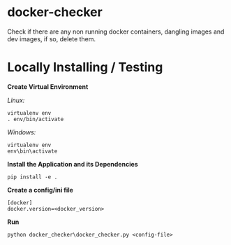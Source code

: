 # docker-checker

Check if there are any non running docker containers, dangling images and dev images, if so, delete them.

# Locally Installing / Testing 

**Create Virtual Environment**

*Linux:*

    virtualenv env
    . env/bin/activate

*Windows:*

    virtualenv env
    env\bin\activate


**Install the Application and its Dependencies**

    pip install -e .

**Create a config/ini file**

    [docker]
    docker.version=<docker_version>

**Run**

    python docker_checker\docker_checker.py <config-file>

